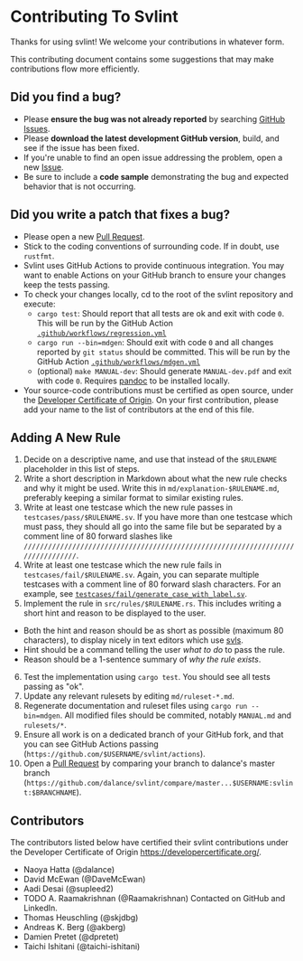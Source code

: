 Contributing To Svlint
======================

Thanks for using svlint!
We welcome your contributions in whatever form.

This contributing document contains some suggestions that may make
contributions flow more efficiently.


Did you find a bug?
-------------------

- Please **ensure the bug was not already reported** by searching
  [GitHub Issues](https://github.com/dalance/svlint/issues).
- Please **download the latest development GitHub version**, build, and see
  if the issue has been fixed.
- If you're unable to find an open issue addressing the problem, open a new
  [Issue](https://github.com/dalance/svlint/issues).
- Be sure to include a **code sample** demonstrating the bug and expected
  behavior that is not occurring.


Did you write a patch that fixes a bug?
---------------------------------------

- Please open a new [Pull Request](https://github.com/dalance/svlint/pulls).
- Stick to the coding conventions of surrounding code.
  If in doubt, use `rustfmt`.
- Svlint uses GitHub Actions to provide continuous integration.
  You may want to enable Actions on your GitHub branch to ensure your changes
  keep the tests passing.
- To check your changes locally, cd to the root of the svlint repository and
  execute:
  - `cargo test`: Should report that all tests are ok and exit with code `0`.
    This will be run by the GitHub Action
   [`.github/workflows/regression.yml`](https://github.com/dalance/svlint/blob/master/.github/workflows/regression.yml)
  - `cargo run --bin=mdgen`: Should exit with code `0` and all changes
    reported by `git status` should be committed.
    This will be run by the GitHub Action
   [`.github/workflows/mdgen.yml`](https://github.com/dalance/svlint/blob/master/.github/workflows/mdgen.yml)
  - (optional) `make MANUAL-dev`: Should generate `MANUAL-dev.pdf` and exit
    with code `0`.
    Requires [pandoc](https://pandoc.org/MANUAL.html) to be installed locally.
- Your source-code contributions must be certified as open source, under the
  [Developer Certificate of Origin](https://developercertificate.org/).
  On your first contribution, please add your name to the list of contributors
  at the end of this file.


Adding A New Rule
-----------------

1. Decide on a descriptive name, and use that instead of the `$RULENAME`
  placeholder in this list of steps.
2. Write a short description in Markdown about what the new rule checks and why
  it might be used.
  Write this in `md/explanation-$RULENAME.md`, preferably keeping a similar
  format to similar existing rules.
3. Write at least one testcase which the new rule passes in
  `testcases/pass/$RULENAME.sv`.
  If you have more than one testcase which must pass, they should all go into
  the same file but be separated by a comment line of 80 forward slashes like
  `////////////////////////////////////////////////////////////////////////////////`.
4. Write at least one testcase which the new rule fails in
  `testcases/fail/$RULENAME.sv`.
  Again, you can separate multiple testcases with a comment line of 80 forward
  slash characters.
  For an example, see
  [`testcases/fail/generate_case_with_label.sv`](https://github.com/dalance/svlint/blob/master/testcases/fail/generate_case_with_label.sv).
5. Implement the rule in `src/rules/$RULENAME.rs`.
  This includes writing a short hint and reason to be displayed to the user.
  - Both the hint and reason should be as short as possible (maximum 80
    characters), to display nicely in text editors which use
    [svls](https://github.com/dalance/svls).
  - Hint should be a command telling the user *what to do* to pass the rule.
  - Reason should be a 1-sentence summary of *why the rule exists*.
6. Test the implementation using `cargo test`.
  You should see all tests passing as "ok".
7. Update any relevant rulesets by editing `md/ruleset-*.md`.
8. Regenerate documentation and ruleset files using `cargo run --bin=mdgen`.
  All modified files should be commited, notably `MANUAL.md` and `rulesets/*`.
9. Ensure all work is on a dedicated branch of your GitHub fork, and that
  you can see GitHub Actions passing
  (`https://github.com/$USERNAME/svlint/actions`).
10. Open a [Pull Request](https://github.com/dalance/svlint/pulls) by comparing
  your branch to dalance's master branch
  (`https://github.com/dalance/svlint/compare/master...$USERNAME:svlint:$BRANCHNAME`).


Contributors
------------

The contributors listed below have certified their svlint contributions
under the Developer Certificate of Origin <https://developercertificate.org/>.

- Naoya Hatta (@dalance)
- David McEwan (@DaveMcEwan)
- Aadi Desai (@supleed2)
- TODO A. Raamakrishnan (@Raamakrishnan)
  Contacted on GitHub and LinkedIn.
- Thomas Heuschling (@skjdbg)
- Andreas K. Berg (@akberg)
- Damien Pretet (@dpretet)
- Taichi Ishitani (@taichi-ishitani)
